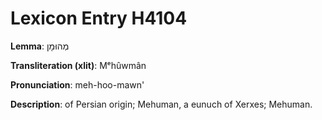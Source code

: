# Lexicon Entry H4104

**Lemma**: מְהוּמָן

**Transliteration (xlit)**: Mᵉhûwmân

**Pronunciation**: meh-hoo-mawn'

**Description**:
of Persian origin; Mehuman, a eunuch of Xerxes; Mehuman.

